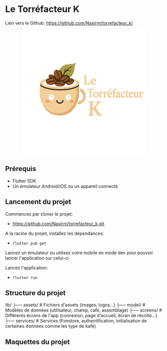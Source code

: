 # Le Torréfacteur K

Lien vers le Github: https://github.com/Naxirm/torrefacteur_k/

<div align="center">
  <img src="lib/assets/torrefacteur_logo.png" alt="logo_torrefacteur" title="logo_torrefacteur" width="400" height="400" />
</div>

## Prérequis

- Flutter SDK
- Un émulateur Android/iOS ou un appareil connecté

## Lancement du projet

Commencez par cloner le projet:
- https://github.com/Naxirm/torrefacteur_k.git

A la racine du projet, installez les dépendances:
- `flutter pub get`

Lancez un émulateur ou utilisez votre mobile en mode dev pour pouvoir lancer l'application sur celui-ci.

Lancez l'application:
- `flutter run`

## Structure du projet

lib/
├── assets/              # Fichiers d'assets (images, logos...)
├── model/               # Modèles de données (utilisateur, champ, café, assemblage)
├── screens/             # Différents écrans de l'app (connexion, page d'accueil, écran de récolte...)
├── services/            # Services (Firestore, authentification, initialisation de certaines données comme les type de kafé)

## Maquettes du projet

